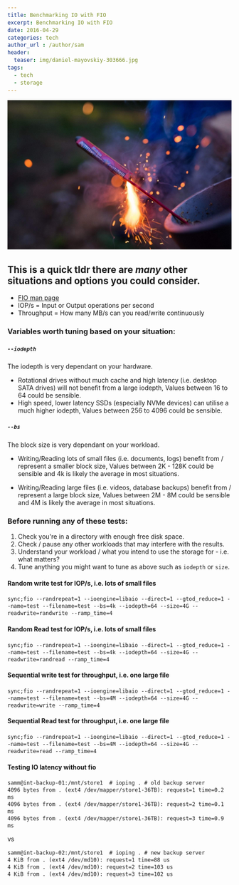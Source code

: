 ```yaml
---
title: Benchmarking IO with FIO
excerpt: Benchmarking IO with FIO
date: 2016-04-29
categories: tech
author_url : /author/sam
header:
  teaser: img/daniel-mayovskiy-303666.jpg
tags:
  - tech
  - storage
---
```


![](/img/daniel-mayovskiy-303666.jpg)

## This is a quick tldr there are _many_ other situations and options you could consider.

* [FIO man page](http://linux.die.net/man/1/fio)
* IOP/s = Input or Output operations per second
* Throughput = How many MB/s can you read/write continuously

### Variables worth tuning based on your situation:

##### `--iodepth`

The iodepth is very dependant on your hardware.

* Rotational drives without much cache and high latency (i.e. desktop SATA drives) will not benefit from a large iodepth, Values between 16 to 64 could be sensible.
* High speed, lower latency SSDs (especially NVMe devices) can utilise a much higher iodepth, Values between 256 to 4096 could be sensible.


##### `--bs`

The block size is very dependant on your workload.

* Writing/Reading lots of small files (i.e. documents, logs) benefit from / represent a smaller block size, Values between 2K - 128K could be sensible and 4k is likely the average in most situations.

* Writing/Reading large files (i.e. videos, database backups) benefit from / represent a large block size, Values between 2M - 8M could be sensible and 4M is likely the average in most situations.



### Before running any of these tests:

1. Check you're in a directory with enough free disk space.
1. Check / pause any other workloads that may interfere with the results.
1. Understand your workload / what you intend to use the storage for - i.e. what matters?
1. Tune anything you might want to tune as above such as `iodepth` or `size`.



#### Random write test for IOP/s, i.e. lots of small files

```shell
sync;fio --randrepeat=1 --ioengine=libaio --direct=1 --gtod_reduce=1 --name=test --filename=test --bs=4k --iodepth=64 --size=4G --readwrite=randwrite --ramp_time=4
```

#### Random Read test for IOP/s, i.e. lots of small files

```shell
sync;fio --randrepeat=1 --ioengine=libaio --direct=1 --gtod_reduce=1 --name=test --filename=test --bs=4k --iodepth=64 --size=4G --readwrite=randread --ramp_time=4
```


#### Sequential write test for throughput, i.e. one large file

```shell
sync;fio --randrepeat=1 --ioengine=libaio --direct=1 --gtod_reduce=1 --name=test --filename=test --bs=4M --iodepth=64 --size=4G --readwrite=write --ramp_time=4
```

#### Sequential Read test for throughput, i.e. one large file

```shell
sync;fio --randrepeat=1 --ioengine=libaio --direct=1 --gtod_reduce=1 --name=test --filename=test --bs=4M --iodepth=64 --size=4G --readwrite=read --ramp_time=4
```


#### Testing IO latency without fio

```shell
samm@int-backup-01:/mnt/store1  # ioping . # old backup server
4096 bytes from . (ext4 /dev/mapper/store1-36TB): request=1 time=0.2 ms
4096 bytes from . (ext4 /dev/mapper/store1-36TB): request=2 time=0.1 ms
4096 bytes from . (ext4 /dev/mapper/store1-36TB): request=3 time=0.9 ms
```

vs

```shell
samm@int-backup-02:/mnt/store1  # ioping . # new backup server
4 KiB from . (ext4 /dev/md10): request=1 time=88 us
4 KiB from . (ext4 /dev/md10): request=2 time=103 us
4 KiB from . (ext4 /dev/md10): request=3 time=102 us
```
